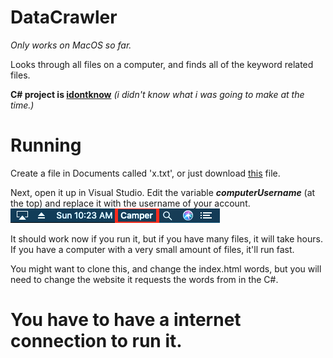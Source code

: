 # DataCrawler
*Only works on MacOS so far.*

Looks through all files on a computer, and finds all of the keyword related files.

**C# project is [idontknow](https://github.com/CBlockSurprise/DataCrawler/tree/master/idontknow)** *(i didn't know what i was going to make at the time.)*

# Running
Create a file in Documents called 'x.txt', or just download [this](https://github.com/CBlockSurprise/DataCrawler/blob/master/x.txt) file.

Next, open it up in Visual Studio. Edit the variable ***computerUsername*** (at the top) and replace it with the username of your account.
![](https://raw.githubusercontent.com/CBlockSurprise/DataCrawler/master/Screen%20Shot%202019-07-28%20at%2010.23.31%20AM.png)

It should work now if you run it, but if you have many files, it will take hours. If you have a computer with a very small amount of files, it'll run fast.

You might want to clone this, and change the index.html words, but you will need to change the website it requests the words from in the C#.

# You have to have a internet connection to run it.
